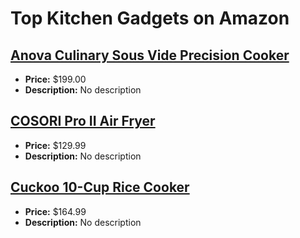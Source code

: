 # Top Kitchen Gadgets on Amazon

## [Anova Culinary Sous Vide Precision Cooker](https://www.amazon.com/dp/B07C7PW3PC?tag=mychanneld-20)
- **Price:** $199.00
- **Description:** No description

## [COSORI Pro II Air Fryer](https://www.amazon.com/dp/B09C8NP2K3?tag=mychanneld-20)
- **Price:** $129.99
- **Description:** No description

## [Cuckoo 10-Cup Rice Cooker](https://www.amazon.com/dp/B00IOQ5L1Q?tag=mychanneld-20)
- **Price:** $164.99
- **Description:** No description

